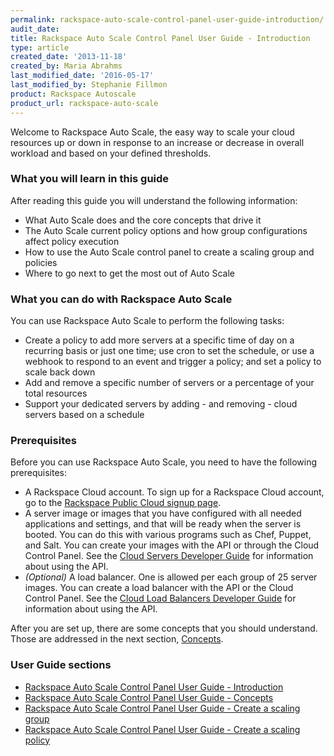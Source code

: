 ```yaml
---
permalink: rackspace-auto-scale-control-panel-user-guide-introduction/
audit_date:
title: Rackspace Auto Scale Control Panel User Guide - Introduction
type: article
created_date: '2013-11-18'
created_by: Maria Abrahms
last_modified_date: '2016-05-17'
last_modified_by: Stephanie Fillmon
product: Rackspace Autoscale
product_url: rackspace-auto-scale
---
```


Welcome to Rackspace Auto Scale, the easy way to scale your cloud
resources up or down in response to an increase or decrease in overall
workload and based on your defined thresholds.

### What you will learn in this guide

After reading this guide you will understand the following information:

-   What Auto Scale does and the core concepts that drive it
-   The Auto Scale current policy options and how group configurations
    affect policy execution
-   How to use the Auto Scale control panel to create a scaling group
    and policies
-   Where to go next to get the most out of Auto Scale

### What you can do with Rackspace Auto Scale

You can use Rackspace Auto Scale to perform the following tasks:

-   Create a policy to add more servers at a specific time of day on a
    recurring basis or just one time; use cron to set the schedule, or
    use a webhook to respond to an event and trigger a policy; and set a
    policy to scale back down
-   Add and remove a specific number of servers or a percentage of your
    total resources
-   Support your dedicated servers by adding - and removing - cloud servers
    based on a schedule

### Prerequisites

Before you can use Rackspace Auto Scale, you need to have the following
prerequisites:

-   A Rackspace Cloud account. To sign up for a Rackspace Cloud account,
    go to the [Rackspace Public Cloud signup
    page](https://cart.rackspace.com/cloud/).
-   A server image or images that you have configured with all needed
    applications and settings, and that will be ready when the server
    is booted. You can do this with various programs such as Chef,
    Puppet, and Salt. You can create your images with the API or through
    the Cloud Control Panel. See the [Cloud Servers Developer
    Guide](https://docs.rackspace.com/docs/cloud-servers/v2/developer-guide/)
    for information about using the API.
-   *(Optional)* A load balancer. One is allowed per each group of 25
    server images. You can create a load balancer with the API or the
    Cloud Control Panel. See the [Cloud Load Balancers Developer
    Guide](https://docs.rackspace.com/docs/cloud-load-balancers/v1/developer-guide/)
    for information about using the API.

After you are set up, there are some concepts that you should
understand. Those are addressed in the next section,
[Concepts](/support/how-to/rackspace-auto-scale-control-panel-user-guide-concepts).

### User Guide sections

-   [Rackspace Auto Scale Control Panel User Guide - Introduction](/support/how-to/rackspace-auto-scale-control-panel-user-guide-introduction)
-   [Rackspace Auto Scale Control Panel User Guide - Concepts](/support/how-to/rackspace-auto-scale-control-panel-user-guide-concepts)
-   [Rackspace Auto Scale Control Panel User Guide - Create a scaling group](/support/how-to/rackspace-auto-scale-control-panel-user-guide-create-a-scaling-group)
-   [Rackspace Auto Scale Control Panel User Guide - Create a scaling policy](/support/how-to/rackspace-auto-scale-control-panel-user-guide-create-a-scaling-policy)
